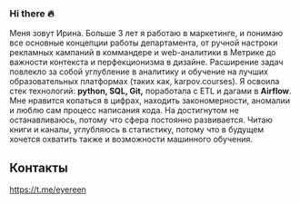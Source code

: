 ### Hi there <span> 🔥 </span>

Меня зовут Ирина. Больше 3 лет я работаю в маркетинге, и понимаю все основные концепции работы департамента, от ручной настроки рекламных кампаний в коммандере и web-аналитики в Метрике до важности контекста и перфекционизма в дизайне. Расширение задач повлекло за собой углубление в аналитику и обучение на лучших образовательных платформах (таких как, karpov.courses). Я освоила стек технологий: <b>python, SQL, Git,</b> поработала с ETL и дагами в <b>Airflow</b>. Мне нравится копаться в цифрах, находить закономерности, аномалии и люблю сам процесс написания кода. На достигнутом не останавливаюсь, потому что сфера постоянно развивается. Читаю книги и каналы, углубляюсь в статистику, потому что в будущем хочется охватить также и возможности машинного обучения.

## Контакты
https://t.me/eyereen
